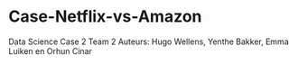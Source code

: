 # Case-Netflix-vs-Amazon
Data Science Case 2 Team 2
Auteurs: Hugo Wellens, Yenthe Bakker, Emma Luiken en Orhun Cinar
